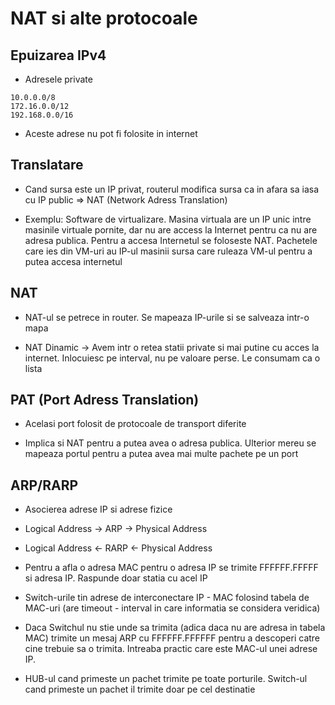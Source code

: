 # NAT si alte protocoale

## Epuizarea IPv4

- Adresele private

```plain-text
10.0.0.0/8
172.16.0.0/12
192.168.0.0/16
```

- Aceste adrese nu pot fi folosite in internet

## Translatare

- Cand sursa este un IP privat, routerul modifica sursa ca in afara sa iasa cu IP public => NAT (Network Adress Translation)

- Exemplu: Software de virtualizare. Masina virtuala are un IP unic intre masinile virtuale pornite, dar nu are access la Internet pentru ca nu are adresa publica. Pentru a accesa Internetul se foloseste NAT. Pachetele care ies din VM-uri au IP-ul masinii sursa care ruleaza VM-ul pentru a putea accesa internetul

## NAT

- NAT-ul se petrece in router. Se mapeaza IP-urile si se salveaza intr-o mapa

- NAT Dinamic -> Avem intr o retea statii private si mai putine cu acces la internet. Inlocuiesc pe interval, nu pe valoare perse. Le consumam ca o lista

## PAT (Port Adress Translation)

- Acelasi port folosit de protocoale de transport diferite

- Implica si NAT pentru a putea avea o adresa publica. Ulterior mereu se mapeaza portul pentru a putea avea mai multe pachete pe un port

## ARP/RARP

- Asocierea adrese IP si adrese fizice

- Logical Address -> ARP -> Physical Address

- Logical Address <- RARP <- Physical Address

- Pentru a afla o adresa MAC pentru o adresa IP se trimite FFFFFF.FFFFF si adresa IP. Raspunde doar statia cu acel IP

- Switch-urile tin adrese de interconectare IP - MAC folosind tabela de MAC-uri (are timeout - interval in care informatia se considera veridica)

- Daca Switchul nu stie unde sa trimita (adica daca nu are adresa in tabela MAC) trimite un mesaj ARP cu FFFFFF.FFFFFF pentru a descoperi catre cine trebuie sa o trimita. Intreaba practic care este MAC-ul unei adrese IP.

- HUB-ul cand primeste un pachet trimite pe toate porturile. Switch-ul cand primeste un pachet il trimite doar pe cel destinatie
